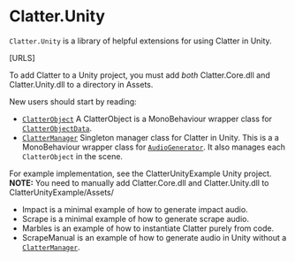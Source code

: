 # Clatter.Unity

`Clatter.Unity` is a library of helpful extensions for using Clatter in Unity.

[URLS]

To add Clatter to a Unity project, you must add *both* Clatter.Core.dll and Clatter.Unity.dll to a directory in Assets.

New users should start by reading:

- [`ClatterObject`](ClatterObject.html) A ClatterObject is a MonoBehaviour wrapper class for [`ClatterObjectData`](ClatterObjectData.html).
- [`ClatterManager`](ClatterManager.html) Singleton manager class for Clatter in Unity. This is a a MonoBehaviour wrapper class for [`AudioGenerator`](AudioGenerator.html). It also manages each `ClatterObject` in the scene.

For example implementation, see the ClatterUnityExample Unity project. **NOTE:** You need to manually add Clatter.Core.dll and Clatter.Unity.dll to ClatterUnityExample/Assets/

- Impact is a minimal example of how to generate impact audio.
- Scrape is a minimal example of how to generate scrape audio.
- Marbles is an example of how to instantiate Clatter purely from code.
- ScrapeManual is an example of how to generate audio in Unity without a [`ClatterManager`](ClatterManager.html).